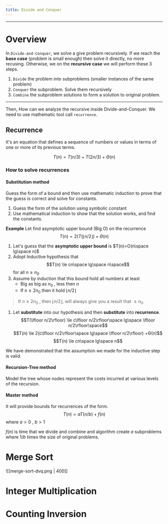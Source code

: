 ```yaml
---
title: Divide and Conquer
---
```

---

# Overview

In `Divide-and-Conquer`, we solve a give problem recursively. If we reach the **base case** (problem is small enough) then solve it directly, no more recusing. Otherwise, we on the **recursive case** we will perform these 3 steps.

1. `Divide` the problem into subproblems (smaller instances of the same problem)
2. `Conquer` the subproblem. Solve them recursively
3. `Combine` the subproblem solutions to form a solution to original problem.

---

Then, How can we analyze the recursive inside Divide-and-Conquer. We need to use mathematic tool call `recurrence`.

## Recurrence

It's an equation that defines a sequence of numbers or values in terms of one or more of its previous terms. 

$$T(n) = T(n/3) + T(2n/3) + Θ(n)$$

### How to solve recurrences

#### Substitution method
Guess the form of a bound and then use mathematic induction to prove that the guess is correct and solve for constants.

1. Guess the form of the solution using symbolic constant
2. Use mathematical induction to show that the solution works, and find the constants.

**Example**
Let find asymptotic upper bound (Big O) on the recurrence
$$T(n) = 2(T(\lfloor n/2\rfloor)+Θ(n)$$
1. Let's guess that the **asymptotic upper bound** is $T(n)=O(n\space lg\space n)$
2. Adopt Inductive hypothesis that$$T(n) \le cn\space lg\space n\space$$ for all $n \ge n_0$ 
3. Assume by induction that this bound hold all numbers at least 
	- Big as big as $n_0$ , less then $n$
	- If $n \ge 2n_0$  then it hold $\lfloor n/2\rfloor$

>If $n \ge 2n_0$ , then $\lfloor n/2\rfloor$, will always give you a result that  $\ge n_0$.

1. Let **substitute** into our hypothesis and then **substitute** into **recurrence**.
$$T(\lfloor n/2\rfloor) \le c\lfloor n/2\rfloor\space lg\space \lfloor n/2\rfloor\space$$
$$T(n) \le 2(c\lfloor n/2\rfloor\space lg\space \lfloor n/2\rfloor) +Θ(n)$$
$$T(n) \le cn\space lg\space n$$

We have demonstrated that the assumption we made for the inductive step is valid. 
#### Recursion-Tree method
Model the tree whose nodes represent the costs incurred at various levels of the recursion.
#### Master method

It will provide bounds for recurrences of the form.
$$T(n) = aT(n/b) + f(n)$$
where $a>0$ , $b>1$

$f(n)$ is time that we divide and combine and algorithm create $a$ subproblems
where $1/b$ times the size of original problems.


# Merge Sort

![[merge-sort-dvq.png | 400]]

# Integer Multiplication

# Counting Inversion